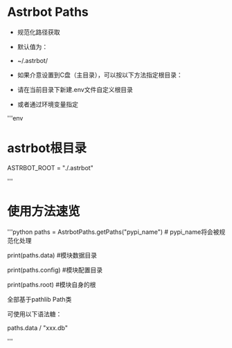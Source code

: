 # Astrbot Paths

- 规范化路径获取



- 默认值为：

- ~/.astrbot/

- 如果介意设置到C盘（主目录），可以按以下方法指定根目录：

- 请在当前目录下新建.env文件自定义根目录

- 或者通过环境变量指定

'''env

# astrbot根目录
ASTRBOT_ROOT = "./.astrbot"

'''

# 使用方法速览
'''python
paths = AstrbotPaths.getPaths("pypi_name") # pypi_name将会被规范化处理

print(paths.data) #模块数据目录

print(paths.config) #模块配置目录

print(paths.root) #模块自身的根

全部基于pathlib Path类

可使用以下语法糖：

paths.data / "xxx.db"


'''